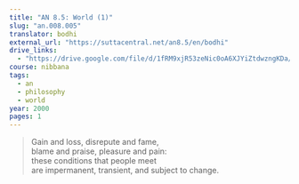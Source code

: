 ```yaml
---
title: "AN 8.5: World (1)"
slug: "an.008.005"
translator: bodhi
external_url: "https://suttacentral.net/an8.5/en/bodhi"
drive_links:
  - "https://drive.google.com/file/d/1fRM9xjR53zeNic0oA6XJYiZtdwzngKDa/view?usp=sharing"
course: nibbana
tags:
  - an
  - philosophy
  - world
year: 2000
pages: 1
---
```


> Gain and loss, disrepute and fame,  
blame and praise, pleasure and pain:  
these conditions that people meet  
are impermanent, transient, and subject to change.

